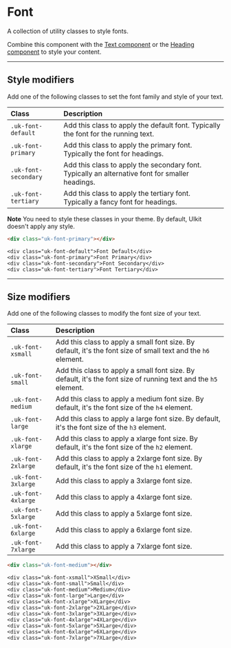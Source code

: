 # Font

<p class="uk-text-lead">A collection of utility classes to style fonts.</p>

Combine this component with the [Text component](text.md) or the [Heading component](heading.md) to style your content.

***

## Style modifiers

Add one of the following classes to set the font family and style of your text.

| Class                | Description                                                                                     |
| :------------------- | :---------------------------------------------------------------------------------------------- |
| `.uk-font-default`   | Add this class to apply the default font. Typically the font for the running text.              |
| `.uk-font-primary`   | Add this class to apply the primary font. Typically the font for headings.                      |
| `.uk-font-secondary` | Add this class to apply the secondary font. Typically an alternative font for smaller headings. |
| `.uk-font-tertiary`  | Add this class to apply the tertiary font. Typically a fancy font for headings.                |

**Note** You need to style these classes in your theme. By default, UIkit doesn't apply any style.

```html
<div class="uk-font-primary"></div>
```

```example
<div class="uk-font-default">Font Default</div>
<div class="uk-font-primary">Font Primary</div>
<div class="uk-font-secondary">Font Secondary</div>
<div class="uk-font-tertiary">Font Tertiary</div>
```

***

## Size modifiers

Add one of the following classes to modify the font size of your text.

| Class              | Description                                                                                                     |
| :----------------- | :-------------------------------------------------------------------------------------------------------------- |
| `.uk-font-xsmall`  | Add this class to apply a small font size. By default, it's the font size of small text and the `h6` element.   |
| `.uk-font-small`   | Add this class to apply a small font size. By default, it's the font size of running text and the `h5` element. |
| `.uk-font-medium`  | Add this class to apply a medium font size. By default, it's the font size of the  `h4` element.                |
| `.uk-font-large`   | Add this class to apply a large font size. By default, it's the font size of the  `h3` element.                 |
| `.uk-font-xlarge`  | Add this class to apply a xlarge font size. By default, it's the font size of the  `h2` element.                |
| `.uk-font-2xlarge` | Add this class to apply a 2xlarge font size. By default, it's the font size of the  `h1` element.               |
| `.uk-font-3xlarge` | Add this class to apply a 3xlarge font size.                                                                    |
| `.uk-font-4xlarge` | Add this class to apply a 4xlarge font size.                                                                    |
| `.uk-font-5xlarge` | Add this class to apply a 5xlarge font size.                                                                    |
| `.uk-font-6xlarge` | Add this class to apply a 6xlarge font size.                                                                    |
| `.uk-font-7xlarge` | Add this class to apply a 7xlarge font size.                                                                    |

```html
<div class="uk-font-medium"></div>
```

```example
<div class="uk-font-xsmall">XSmall</div>
<div class="uk-font-small">Small</div>
<div class="uk-font-medium">Medium</div>
<div class="uk-font-large">Large</div>
<div class="uk-font-xlarge">XLarge</div>
<div class="uk-font-2xlarge">2XLarge</div>
<div class="uk-font-3xlarge">3XLarge</div>
<div class="uk-font-4xlarge">4XLarge</div>
<div class="uk-font-5xlarge">5XLarge</div>
<div class="uk-font-6xlarge">6XLarge</div>
<div class="uk-font-7xlarge">7XLarge</div>
```